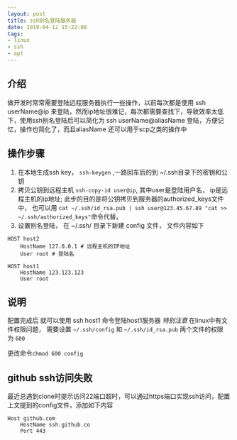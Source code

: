 ```yaml
---
layout: post
title: ssh别名登陆服务器
date: 2019-04-12 15:22:08
tags:
- linux
- ssh
- apt
---
```


## 介绍
做开发时常常需要登陆远程服务器执行一些操作，以前每次都是使用 ssh userName@ip 来登陆，然而ip地址很难记，每次都需要查找下，导致效率太低下，使用ssh别名登陆后可以简化为 ssh userName@aliasName 登陆，方便记忆，操作也简化了，而且aliasName 还可以用于scp之类的操作中

## 操作步骤
1. 在本地生成ssh key， `ssh-keygen` ,一路回车后的到 ~/.ssh目录下的密钥和公钥
2. 拷贝公钥到远程主机 `ssh-copy-id user@ip`, 其中user是登陆用户名， ip是远程主机的ip地址; 此步的目的是将公钥拷贝到服务器的authorized_keys文件中， 也可以用 `cat ~/.ssh/id_rsa.pub | ssh user@123.45.67.89 "cat >> ~/.ssh/authorized_keys"`命令代替。
3. 设置别名登陆， 在 ~/.ssh/ 目录下新建 config 文件， 文件内容如下
```
HOST host2
    HostName 127.0.0.1 # 远程主机的IP地址
    User root # 登陆名

HOST host1
    HostName 123.123.123
    User root
```
## 说明
配置完成后 就可以使用 ssh host1 命令登陆host1服务器
*特别注意*
在linux中有文件权限问题， 需要设置 `~/.ssh/config` 和 `~/.ssh/id_rsa.pub` 两个文件的权限 为 `600`

更改命令`chmod 600 config`

## github ssh访问失败
最近总遇到clone时提示访问22端口超时，可以通过https端口实现ssh访问，配置上文提到的config文件，添加如下内容
```
Host github.com
    HostName ssh.github.co
    Port 443
```
